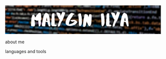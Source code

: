 ![header](https://github.com/ilya1231231/ilya1231231/blob/main/assets/Malygin%20Ilya.png)

about me

languages and tools

